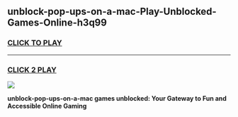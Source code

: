 
## unblock-pop-ups-on-a-mac-Play-Unblocked-Games-Online-h3q99
<h3>
<a href="https://premium76.site?title=unblock-pop-ups-on-a-mac&ref=25A">CLICK TO PLAY</a></h3>
<hr>

<h3>
<a href="https://premium76.site?title=unblock-pop-ups-on-a-mac&ref=25A">CLICK 2 PLAY</a>
  
</h3>

<a href="https://premium76.site?title=unblock-pop-ups-on-a-mac&ref=25A"><img src="https://clearcache.store/games.png"></a>


**unblock-pop-ups-on-a-mac games unblocked: Your Gateway to Fun and Accessible Online Gaming**
